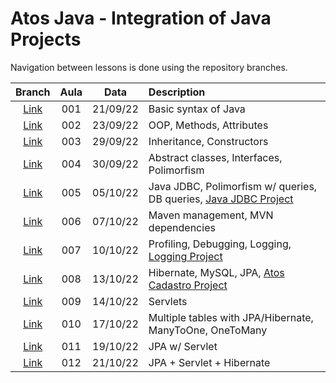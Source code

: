 # Atos Java - Integration of Java Projects

Navigation between lessons is done using the repository branches.

| Branch | Aula | Data    | Description 
|:---:|:--------:|:---------:|:-------------|
| <a href="https://github.com/gxlpes/atos-java/tree/001_aula_210922">Link</a> | 001 | 21/09/22 | Basic syntax of Java 
| <a href="https://github.com/gxlpes/atos-java/tree/002_aula_230922">Link</a> | 002 | 23/09/22 | OOP, Methods, Attributes
| <a href="https://github.com/gxlpes/atos-java/tree/003_aula_290922">Link</a>| 003 | 29/09/22 | Inheritance, Constructors 
| <a href="https://github.com/gxlpes/atos-java/tree/004_aula_300922">Link</a> | 004 | 30/09/22 | Abstract classes, Interfaces, Polimorfism 
| <a href="https://github.com/gxlpes/atos-java/tree/005_aula_051022">Link</a> | 005 | 05/10/22 | Java JDBC, Polimorfism w/ queries, DB queries, <a href="https://github.com/gxlpes/atos-java/tree/006_aula_071022/demo">Java JDBC Project</a>
| <a href="https://github.com/gxlpes/atos-java/tree/006_aula_071022">Link</a> | 006 | 07/10/22 | Maven management, MVN dependencies 
| <a href="https://github.com/gxlpes/atos-java/tree/007_aula_101022">Link</a>| 007 | 10/10/22 | Profiling, Debugging, Logging, <a href="https://github.com/gxlpes/atos-java/tree/007_aula_101022/logging3">Logging Project</a>
| <a href="https://github.com/gxlpes/atos-java/tree/008_aula_131022">Link</a>| 008 | 13/10/22 | Hibernate, MySQL, JPA, <a href="https://github.com/gxlpes/atos-java/tree/008_aula_131022/atos-cadastro">Atos Cadastro Project</a>
| <a href="https://github.com/gxlpes/atos-java/tree/009_aula_141022">Link</a>| 009 | 14/10/22 | Servlets
| <a href="https://github.com/gxlpes/atos-java/tree/010_aula_171022">Link</a>| 010 | 17/10/22 | Multiple tables with JPA/Hibernate, ManyToOne, OneToMany
| <a href="https://github.com/gxlpes/atos-java/tree/011_aula_191022">Link</a>| 011 | 19/10/22 | JPA w/ Servlet
| <a href="https://github.com/gxlpes/atos-java/tree/012_aula_211022">Link</a>| 012 | 21/10/22 | JPA + Servlet + Hibernate






